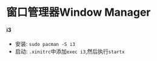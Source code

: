 # 窗口管理器Window Manager

#### i3

* 安装: `sudo pacman -S i3`  
* 启动: `.xinitrc`中添加`exec i3`,然后执行`startx`    

